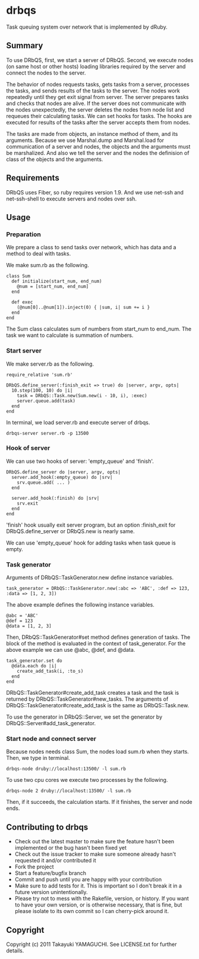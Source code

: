 # drbqs

Task queuing system over network that is implemented by dRuby.

## Summary

To use DRbQS, first, we start a server of DRbQS.
Second, we execute nodes (on same host or other hosts)
loading libraries required by the server
and connect the nodes to the server.

The behavior of nodes requests tasks, gets tasks from a server, processes the tasks,
and sends results of the tasks to the server.
The nodes work repeatedly until they get exit signal from server.
The server prepares tasks and checks that nodes are alive.
If the server does not communicate with the nodes unexpectedly,
the server deletes the nodes from node list and
requeues their calculating tasks.
We can set hooks for tasks.
The hooks are executed for results of the tasks
after the server accepts them from nodes.

The tasks are made from objects, an instance method of them, and its arguments.
Because we use Marshal.dump and Marshal.load for communication of a server and nodes,
the objects and the arguments must be marshalized.
And also we tell the server and the nodes the definision of class of the objects and the arguments.

## Requirements

DRbQS uses Fiber, so ruby requires version 1.9.
And we use net-ssh and net-ssh-shell to execute servers and nodes over ssh.

## Usage

### Preparation

We prepare a class to send tasks over network,
which has data and a method to deal with tasks.

We make sum.rb as the following.

    class Sum
      def initialize(start_num, end_num)
        @num = [start_num, end_num]
      end
    
      def exec
        (@num[0]..@num[1]).inject(0) { |sum, i| sum += i }
      end
    end

The Sum class calculates sum of numbers from start_num to end_num.
The task we want to calculate is summation of numbers.

### Start server

We make server.rb as the following.

    require_relative 'sum.rb'
    
    DRbQS.define_server(:finish_exit => true) do |server, argv, opts|
      10.step(100, 10) do |i|
        task = DRbQS::Task.new(Sum.new(i - 10, i), :exec)
        server.queue.add(task)
      end
    end

In terminal, we load server.rb and execute server of drbqs.

    drbqs-server server.rb -p 13500

### Hook of server

We can use two hooks of server: 'empty_queue' and 'finish'.

    DRbQS.define_server do |server, argv, opts|
      server.add_hook(:empty_queue) do |srv|
        srv.queue.add( ... )
      end
      
      server.add_hook(:finish) do |srv|
        srv.exit
      end
    end

'finish' hook usually exit server program, but
an option :finish_exit for DRbQS.define_server or DRbQS.new
is nearly same.

We can use 'empty_queue' hook for adding tasks
when task queue is empty.

### Task generator

Arguments of DRbQS::TaskGenerator.new define instance variables.

    task_generator = DRbQS::TaskGenerator.new(:abc => 'ABC', :def => 123, :data => [1, 2, 3])

The above example defines the following instance variables.

    @abc = 'ABC'
    @def = 123
    @data = [1, 2, 3]

Then, DRbQS::TaskGenerator#set method defines generation of tasks.
The block of the method is evaluated in the context of task_generator.
For the above example we can use @abc, @def, and @data.

    task_generator.set do
      @data.each do |i|
        create_add_task(i, :to_s)
      end
    end

DRbQS::TaskGenerator#create_add_task creates a task
and the task is returned by DRbQS::TaskGenerator#new_tasks.
The arguments of DRbQS::TaskGenerator#create_add_task is
the same as DRbQS::Task.new.

To use the generator in DRbQS::Server,
we set the generator by DRbQS::Server#add_task_generator.

### Start node and connect server

Because nodes needs class Sum,
the nodes load sum.rb when they starts.
Then, we type in terminal.

    drbqs-node druby://localhost:13500/ -l sum.rb

To use two cpu cores we execute two processes by the following.

    drbqs-node 2 druby://localhost:13500/ -l sum.rb

Then, if it succeeds, the calculation starts.
If it finishes, the server and node ends.

## Contributing to drbqs
 
- Check out the latest master to make sure the feature hasn't been implemented or the bug hasn't been fixed yet
- Check out the issue tracker to make sure someone already hasn't requested it and/or contributed it
- Fork the project
- Start a feature/bugfix branch
- Commit and push until you are happy with your contribution
- Make sure to add tests for it. This is important so I don't break it in a future version unintentionally.
- Please try not to mess with the Rakefile, version, or history. If you want to have your own version, or is otherwise necessary, that is fine, but please isolate to its own commit so I can cherry-pick around it.

## Copyright

Copyright (c) 2011 Takayuki YAMAGUCHI. See LICENSE.txt for
further details.
